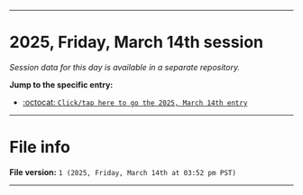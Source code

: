 
***

# 2025, Friday, March 14th session

_Session data for this day is available in a separate repository._

**Jump to the specific entry:**

- [:octocat: `Click/tap here to go the 2025, March 14th entry`](https://github.com/seanpm2001/SeansLifeArchive_Images_TinyTower_Y2025/tree/SeansLifeArchive_Images_TinyTower_Y2025_Main-dev/2025/03_March/14/)

***

# File info

**File version:** `1 (2025, Friday, March 14th at 03:52 pm PST)`

***
